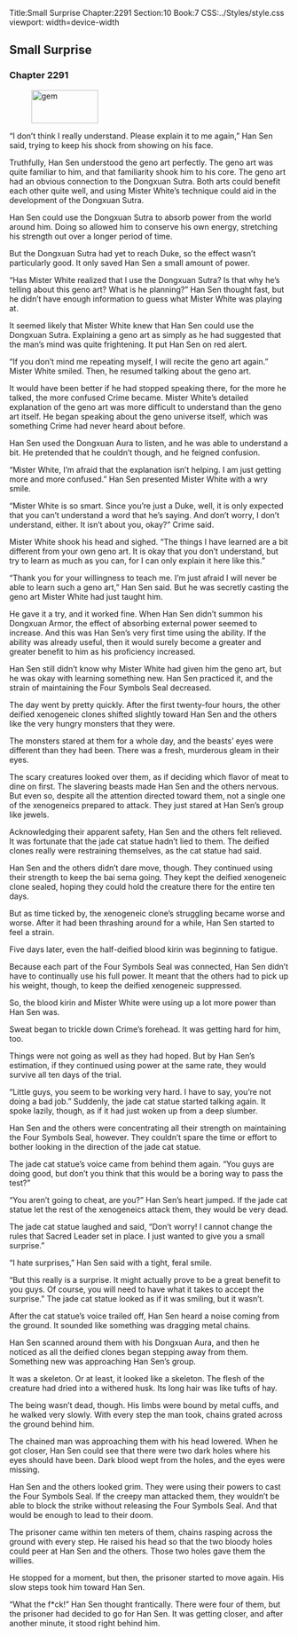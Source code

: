 Title:Small Surprise 
Chapter:2291 
Section:10 
Book:7 
CSS:../Styles/style.css 
viewport: width=device-width
  
## Small Surprise
### Chapter 2291 
<figure>
	<img src="../Images/gem.gif" alt="gem" id="gem" width="120" height="60" />
</figure>
  

  
  “I don’t think I really understand. Please explain it to me again,” Han Sen said, trying to keep his shock from showing on his face.

Truthfully, Han Sen understood the geno art perfectly. The geno art was quite familiar to him, and that familiarity shook him to his core. The geno art had an obvious connection to the Dongxuan Sutra. Both arts could benefit each other quite well, and using Mister White’s technique could aid in the development of the Dongxuan Sutra.

Han Sen could use the Dongxuan Sutra to absorb power from the world around him. Doing so allowed him to conserve his own energy, stretching his strength out over a longer period of time.

But the Dongxuan Sutra had yet to reach Duke, so the effect wasn’t particularly good. It only saved Han Sen a small amount of power.

“Has Mister White realized that I use the Dongxuan Sutra? Is that why he’s telling about this geno art? What is he planning?” Han Sen thought fast, but he didn’t have enough information to guess what Mister White was playing at.

It seemed likely that Mister White knew that Han Sen could use the Dongxuan Sutra. Explaining a geno art as simply as he had suggested that the man’s mind was quite frightening. It put Han Sen on red alert.

“If you don’t mind me repeating myself, I will recite the geno art again.” Mister White smiled. Then, he resumed talking about the geno art.

It would have been better if he had stopped speaking there, for the more he talked, the more confused Crime became. Mister White’s detailed explanation of the geno art was more difficult to understand than the geno art itself. He began speaking about the geno universe itself, which was something Crime had never heard about before.

Han Sen used the Dongxuan Aura to listen, and he was able to understand a bit. He pretended that he couldn’t though, and he feigned confusion.

“Mister White, I’m afraid that the explanation isn’t helping. I am just getting more and more confused.” Han Sen presented Mister White with a wry smile.

“Mister White is so smart. Since you’re just a Duke, well, it is only expected that you can’t understand a word that he’s saying. And don’t worry, I don’t understand, either. It isn’t about you, okay?” Crime said.

Mister White shook his head and sighed. “The things I have learned are a bit different from your own geno art. It is okay that you don’t understand, but try to learn as much as you can, for I can only explain it here like this.”

“Thank you for your willingness to teach me. I’m just afraid I will never be able to learn such a geno art,” Han Sen said. But he was secretly casting the geno art Mister White had just taught him.

He gave it a try, and it worked fine. When Han Sen didn’t summon his Dongxuan Armor, the effect of absorbing external power seemed to increase. And this was Han Sen’s very first time using the ability. If the ability was already useful, then it would surely become a greater and greater benefit to him as his proficiency increased.

Han Sen still didn’t know why Mister White had given him the geno art, but he was okay with learning something new. Han Sen practiced it, and the strain of maintaining the Four Symbols Seal decreased.

The day went by pretty quickly. After the first twenty-four hours, the other deified xenogeneic clones shifted slightly toward Han Sen and the others like the very hungry monsters that they were.

The monsters stared at them for a whole day, and the beasts’ eyes were different than they had been. There was a fresh, murderous gleam in their eyes.

The scary creatures looked over them, as if deciding which flavor of meat to dine on first. The slavering beasts made Han Sen and the others nervous. But even so, despite all the attention directed toward them, not a single one of the xenogeneics prepared to attack. They just stared at Han Sen’s group like jewels.

Acknowledging their apparent safety, Han Sen and the others felt relieved. It was fortunate that the jade cat statue hadn’t lied to them. The deified clones really were restraining themselves, as the cat statue had said.

Han Sen and the others didn’t dare move, though. They continued using their strength to keep the bai sema going. They kept the deified xenogeneic clone sealed, hoping they could hold the creature there for the entire ten days.

But as time ticked by, the xenogeneic clone’s struggling became worse and worse. After it had been thrashing around for a while, Han Sen started to feel a strain.

Five days later, even the half-deified blood kirin was beginning to fatigue.

Because each part of the Four Symbols Seal was connected, Han Sen didn’t have to continually use his full power. It meant that the others had to pick up his weight, though, to keep the deified xenogeneic suppressed.

So, the blood kirin and Mister White were using up a lot more power than Han Sen was.

Sweat began to trickle down Crime’s forehead. It was getting hard for him, too.

Things were not going as well as they had hoped. But by Han Sen’s estimation, if they continued using power at the same rate, they would survive all ten days of the trial.

“Little guys, you seem to be working very hard. I have to say, you’re not doing a bad job.” Suddenly, the jade cat statue started talking again. It spoke lazily, though, as if it had just woken up from a deep slumber.

Han Sen and the others were concentrating all their strength on maintaining the Four Symbols Seal, however. They couldn’t spare the time or effort to bother looking in the direction of the jade cat statue.

The jade cat statue’s voice came from behind them again. “You guys are doing good, but don’t you think that this would be a boring way to pass the test?”

“You aren’t going to cheat, are you?” Han Sen’s heart jumped. If the jade cat statue let the rest of the xenogeneics attack them, they would be very dead.

The jade cat statue laughed and said, “Don’t worry! I cannot change the rules that Sacred Leader set in place. I just wanted to give you a small surprise.”

“I hate surprises,” Han Sen said with a tight, feral smile.

“But this really is a surprise. It might actually prove to be a great benefit to you guys. Of course, you will need to have what it takes to accept the surprise.” The jade cat statue looked as if it was smiling, but it wasn’t.

After the cat statue’s voice trailed off, Han Sen heard a noise coming from the ground. It sounded like something was dragging metal chains.

Han Sen scanned around them with his Dongxuan Aura, and then he noticed as all the deified clones began stepping away from them. Something new was approaching Han Sen’s group.

It was a skeleton. Or at least, it looked like a skeleton. The flesh of the creature had dried into a withered husk. Its long hair was like tufts of hay.

The being wasn’t dead, though. His limbs were bound by metal cuffs, and he walked very slowly. With every step the man took, chains grated across the ground behind him.

The chained man was approaching them with his head lowered. When he got closer, Han Sen could see that there were two dark holes where his eyes should have been. Dark blood wept from the holes, and the eyes were missing.

Han Sen and the others looked grim. They were using their powers to cast the Four Symbols Seal. If the creepy man attacked them, they wouldn’t be able to block the strike without releasing the Four Symbols Seal. And that would be enough to lead to their doom.

The prisoner came within ten meters of them, chains rasping across the ground with every step. He raised his head so that the two bloody holes could peer at Han Sen and the others. Those two holes gave them the willies.

He stopped for a moment, but then, the prisoner started to move again. His slow steps took him toward Han Sen.

“What the f*ck!” Han Sen thought frantically. There were four of them, but the prisoner had decided to go for Han Sen. It was getting closer, and after another minute, it stood right behind him.
